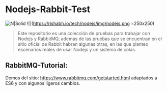 # Nodejs-Rabbit-Test
![N|Solid](https://www.rabbitmq.com/img/RabbitMQ-logo.svg)
![](https://rishabh.io/tech/nodejs/img/nodejs.png =250x250)

> Este repositorio es una colección de pruebas para trabajar con Nodejs y RabbitMQ, ademas de las pruebas que se encuentran en el sitio oficial de Rabbit habran algunas otras, en las que planteo escenarios reales de usar Nodejs y un sistema de colas.

## RabbitMQ-Tutorial:
Demos del sitio: https://www.rabbitmq.com/getstarted.html adaptados a ES6 y con algunos ligeros
cambios.

